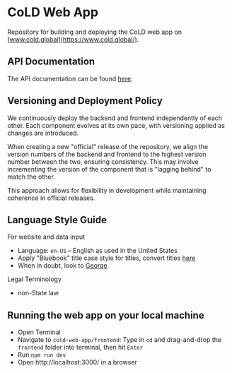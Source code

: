 # CoLD Web App
Repository for building and deploying the CoLD web app on [www.cold.global](https://www.cold.global/).

## API Documentation
The API documentation can be found [here](https://cold-container-test.livelyisland-3dd94f86.switzerlandnorth.azurecontainerapps.io/api/v1/docs).

## Versioning and Deployment Policy
We continuously deploy the backend and frontend independently of each other. Each component evolves at its own pace, with versioning applied as changes are introduced.

When creating a new "official" release of the repository, we align the version numbers of the backend and frontend to the highest version number between the two, ensuring consistency. This may involve incrementing the version of the component that is "lagging behind" to match the other.

This approach allows for flexibility in development while maintaining coherence in official releases.

## Language Style Guide
For website and data input
- Language: `en-US` – English as used in the United States
- Apply "Bluebook" title case style for titles, convert titles [here](https://titlecaseconverter.com/)
- When in doubt, look to [George](https://en.wikipedia.org/wiki/Politics_and_the_English_Language#Remedy_of_Six_Rules)

Legal Terminology
- non-State law

## Running the web app on your local machine
- Open Terminal
- Navigate to `cold-web-app/frontend`: Type in `cd` and drag-and-drop the `frontend` folder into terminal, then hit `Enter`
- Run `npm run dev`
- Open http://localhost:3000/ in a browser
